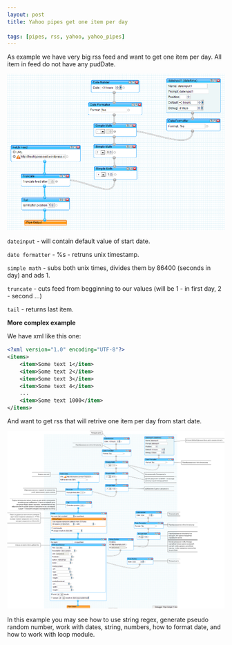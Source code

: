 ```yaml
---
layout: post
title: Yahoo pipes get one item per day

tags: [pipes, rss, yahoo, yahoo_pipes]
---
```


As example we have very big rss feed and want to get one item per day. All item in feed do not have any pudDate.

![screenshot](/images/wp/117.png)

`dateinput` - will contain default value of start date.

`date formatter` - %s - retruns unix timestamp.

`simple math` - subs both unix times, divides them by 86400 (seconds in day) and ads 1.

`truncate` - cuts feed from begginning to our values (will be 1 - in first day, 2 - second ...)

`tail` - returns last item.

**More complex example**

We have xml like this one:

```xml
<?xml version="1.0" encoding="UTF-8"?>
<items>
    <item>Some text 1</item>
    <item>Some text 2</item>
    <item>Some text 3</item>
    <item>Some text 4</item>
    ...
    <item>Some text 1000</item>
</items>
```

And want to get rss that will retrive one item per day from start date.

![screenshot](/images/wp/28.png)

In this example you may see how to use string regex, generate pseudo random number, work with dates, string, numbers, how to format date, and how to work with loop module.
